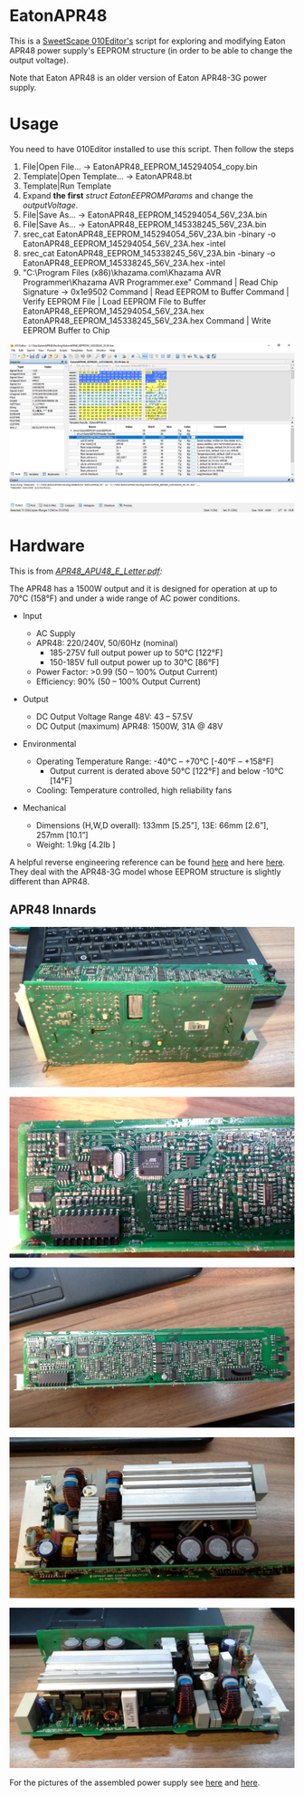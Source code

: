 # EatonAPR48
This is a [SweetScape 010Editor's](https://www.sweetscape.com/010editor/repository/templates/file_info.php?file=EatonAPR48.bt&type=0&sort=) script for exploring and modifying Eaton APR48 power supply's EEPROM structure (in order to be able to change the output voltage). 

Note that Eaton APR48 is an older version of Eaton APR48-3G power supply.

# Usage

You need to have 010Editor installed to use this script. Then follow the steps 
1. File|Open File... -> EatonAPR48_EEPROM_145294054_copy.bin
2. Template|Open Template... -> EatonAPR48.bt
3. Template|Run Template
4. Expand **the first** _struct EatonEEPROMParams_ and change the _outputVoltage_.
5. File|Save As... -> EatonAPR48_EEPROM_145294054_56V_23A.bin
5. File|Save As... -> EatonAPR48_EEPROM_145338245_56V_23A.bin
6. srec_cat EatonAPR48_EEPROM_145294054_56V_23A.bin -binary -o EatonAPR48_EEPROM_145294054_56V_23A.hex -intel
6. srec_cat EatonAPR48_EEPROM_145338245_56V_23A.bin -binary -o EatonAPR48_EEPROM_145338245_56V_23A.hex -intel
7. "C:\Program Files (x86)\khazama.com\Khazama AVR Programmer\Khazama AVR Programmer.exe"
    Command | Read Chip Signature -> 0x1e9502
    Command | Read EEPROM to Buffer
    Command | Verify EEPROM
    File | Load EEPROM File to Buffer
        EatonAPR48_EEPROM_145294054_56V_23A.hex
        EatonAPR48_EEPROM_145338245_56V_23A.hex
    Command | Write EEPROM Buffer to Chip

![010Editor Workspace](./SweetScape_010Editor.PNG "010Editor Workspace")

# Hardware

This is from _[APR48_APU48_E_Letter.pdf](http://lit.powerware.com/ll_download.asp?file=APR48_APU48_E_Letter.pdf):_

The APR48 has a 1500W output and it is designed for operation at up to 70°C (158°F) 
and under a wide range of AC power conditions.

- Input
    - AC Supply
    - APR48: 220/240V, 50/60Hz (nominal)
        - 185-275V full output power up to 50°C [122°F]
        - 150-185V full output power up to 30°C [86°F]
    - Power Factor: >0.99 (50 – 100% Output Current)
    - Efficiency: 90% (50 – 100% Output Current)

- Output
  - DC Output Voltage Range     48V: 43 – 57.5V
  - DC Output (maximum)         APR48: 1500W, 31A @ 48V

- Environmental
    - Operating Temperature Range: -40°C – +70°C [-40°F – +158°F]
        - Output current is derated above 50°C [122°F] and below -10°C [14°F]
    - Cooling: Temperature controlled, high reliability fans

- Mechanical
    - Dimensions (H,W,D overall): 133mm [5.25”], 13E: 66mm [2.6”], 257mm [10.1”]
    - Weight: 1.9kg [4.2lb ]

A helpful reverse engineering reference can be found [here](https://electrotransport.ru/ussr/index.php?topic=21127.msg490810#msg490810) and here [here](https://endless-sphere.com/forums/viewtopic.php?f=2&t=66169#p995130). They deal with the APR48-3G model whose EEPROM structure is slightly different than APR48.

## APR48 Innards

![APR48](./images/20180505_164400.jpg "APR48")

![APR48](./images/20180505_164520.jpg "APR48")

![APR48](./images/20180505_165326.jpg "APR48")

![APR48](./images/20180505_165416.jpg "APR48")

![APR48](./images/20180505_165505.jpg "APR48")

For the pictures of the assembled power supply see [here](https://endless-sphere.com/forums/viewtopic.php?t=93764) and [here](https://imgur.com/a/TzfKa).


